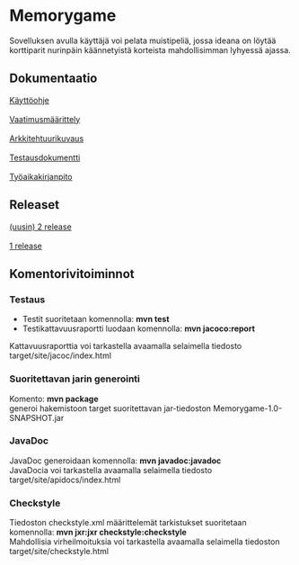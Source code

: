 # Memorygame

Sovelluksen avulla käyttäjä voi pelata muistipeliä, jossa ideana on löytää korttiparit nurinpäin käännetyistä korteista mahdollisimman lyhyessä ajassa.

## Dokumentaatio

[Käyttöohje](https://github.com/akuivan/ot-harjoitustyo/blob/master/dokumentaatio/kayttoohje.md) <br><br>
[Vaatimusmäärittely](https://github.com/akuivan/ot-harjoitustyo/blob/master/dokumentaatio/vaatimusmaarittely.md) <br><br>
[Arkkitehtuurikuvaus](https://github.com/akuivan/ot-harjoitustyo/blob/master/dokumentaatio/arkkitehtuuri.md)<br><br>
[Testausdokumentti](https://github.com/akuivan/ot-harjoitustyo/blob/master/dokumentaatio/testaus.md) <br><br>
[Työaikakirjanpito](https://github.com/akuivan/ot-harjoitustyo/blob/master/dokumentaatio/tuntikirjanpito.md)

## Releaset
[(uusin) 2 release](https://github.com/akuivan/ot-harjoitustyo/releases/tag/viikko6)<br><br>
[1 release](https://github.com/akuivan/ot-harjoitustyo/releases/tag/viikko5)<br>

## Komentorivitoiminnot

### Testaus
- Testit suoritetaan komennolla: **mvn test**
- Testikattavuusraportti luodaan komennolla: **mvn jacoco:report** 

Kattavuusraporttia voi tarkastella avaamalla selaimella tiedosto target/site/jacoc/index.html

### Suoritettavan jarin generointi
Komento: **mvn package** <br>
generoi hakemistoon target suoritettavan jar-tiedoston Memorygame-1.0-SNAPSHOT.jar

### JavaDoc
JavaDoc generoidaan komennolla: **mvn javadoc:javadoc** <br>
JavaDocia voi tarkastella avaamalla selaimella tiedosto target/site/apidocs/index.html

### Checkstyle
Tiedoston checkstyle.xml määrittelemät tarkistukset suoritetaan komennolla:  **mvn jxr:jxr checkstyle:checkstyle** <br>
Mahdollisia virheilmoituksia voi tarkastella avaamalla selaimella tiedoston target/site/checkstyle.html
